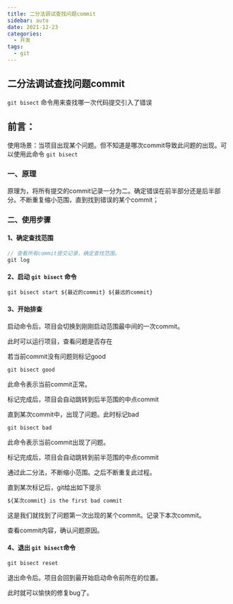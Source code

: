 ```yaml
---
title: 二分法调试查找问题commit
sidebar: auto
date: 2021-12-23
categories:
  - 开发
tags:
  - git
---
```

## 二分法调试查找问题commit

`git bisect` 命令用来查找哪一次代码提交引入了错误

## 前言：

使用场景：当项目出现某个问题。但不知道是哪次commit导致此问题的出现。可以使用此命令 `git bisect`

### 一、原理

原理为，将所有提交的commit记录一分为二。确定错误在前半部分还是后半部分。不断重复缩小范围，直到找到错误的某个commit；

### 二、使用步骤

#### 1、确定查找范围

```javascript
// 查看所有commit提交记录，确定查找范围。
git log
```

#### 2、启动 `git bisect` 命令

```javascript
git bisect start ${最近的commit} ${最远的commit}
```

#### 3、开始排查

启动命令后，项目会切换到刚刚启动范围最中间的一次commit。

此时可以运行项目，查看问题是否存在

若当前commit没有问题则标记good

```javascript
git bisect good
```

此命令表示当前commit正常。

标记完成后，项目会自动跳转到后半范围的中点commit

直到某次commit中，出现了问题。此时标记bad

```javascript
git bisect bad
```

此命令表示当前commit出现了问题。

标记完成后，项目会自动跳转到前半范围的中点commit

通过此二分法，不断缩小范围。之后不断重复此过程。

直到某次标记后，git给出如下提示

```javascript
${某次commit} is the first bad commit
```

这是我们就找到了问题第一次出现的某个commit。记录下本次commit。

查看commit内容，确认问题原因。

#### 4、退出 `git bisect`命令

```javascript
git bisect reset
```

退出命令后。项目会回到最开始启动命令前所在的位置。

此时就可以愉快的修复bug了。
